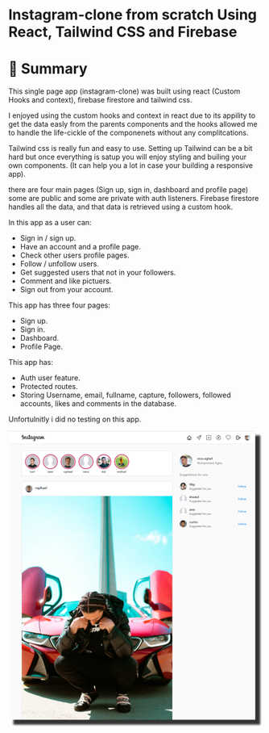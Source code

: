 # Instagram-clone from scratch Using React, Tailwind CSS and Firebase
# 📣 Summary

This single page app (instagram-clone) was built using react (Custom Hooks and context), firebase firestore and tailwind css.

I enjoyed using the custom hooks and context in react due to its appility to get the data easly from the parents components
and the hooks allowed me to handle the life-cickle of the componenets without any complitcations.

Tailwind css is really fun and easy to use. Setting up Tailwind can be a bit hard but once everything is satup you will enjoy
styling and builing your own components. (It can help you a lot in case your building a responsive app).

there are four main pages (Sign up, sign in, dashboard and profile page) some are public and some are private with auth listeners. 
Firebase firestore handles all the data, and that data is retrieved using a custom hook.

In this app as a user can: 
- Sign in / sign up.
- Have an account and a profile page.
- Check other users profile pages.
- Follow / unfollow users.
- Get suggested users that not in your followers.
- Comment and like pictuers.
- Sign out from your account.

This app has three four pages: 
- Sign up.
- Sign in.
- Dashboard.
- Profile Page.

This app has:
- Auth user feature.
- Protected routes.
- Storing Username, email, fullname, capture, followers, followed accounts, likes and comments in the database.

Unfortulnitly i did no testing on this app.

![alt text](https://github.com/aghsa97/Instagram-clone/blob/main/imageedit_3_6002620348.png?raw=true)
